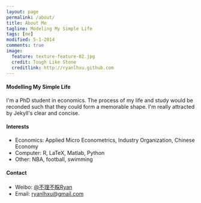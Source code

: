 ```yaml
---
layout: page
permalink: /about/
title: About Me
tagline: Modeling My Simple Life
tags: [me]
modified: 5-1-2014
comments: true
image:
  feature: texture-feature-02.jpg
  credit: Tough Like Stone
  creditlink: http://ryanlhxu.github.com
---
```


#### Modelling My Simple Life

I'm a PhD student in economics. The process of my life and study would be reconded such that they could form a memorable shape. I'm really attracted by Jekyll's clear and concise.  


#### Interests
* Economics: Applied Micro Econometrics, Industry Organization, Chinese Economy
* Computer: R, LaTeX, Matlab, Python
* Other: NBA, football, swimming

#### Contact
* Weibo: [@不理不睬Ryan](http://weibo.com/economicgay)
* Email: [ryanlhxu@gmail.com](mailto:ryanlhxu@gmail.com)